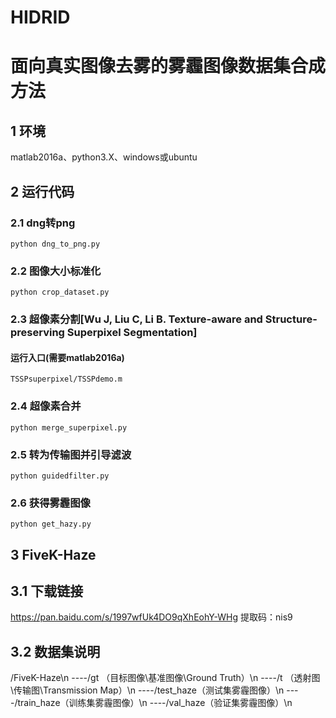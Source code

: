 # HIDRID
# 面向真实图像去雾的雾霾图像数据集合成方法

## 1 环境

matlab2016a、python3.X、windows或ubuntu

## 2 运行代码

### 2.1 dng转png

`python dng_to_png.py`

### 2.2 图像大小标准化


`python crop_dataset.py`

### 2.3 超像素分割[Wu J, Liu C, Li B. Texture-aware and Structure-preserving Superpixel Segmentation]

#### 运行入口(需要matlab2016a)

`TSSPsuperpixel/TSSPdemo.m`

### 2.4 超像素合并

`python merge_superpixel.py`

### 2.5 转为传输图并引导滤波

`python guidedfilter.py`

### 2.6 获得雾霾图像

`python get_hazy.py`

## 3 FiveK-Haze

## 3.1 下载链接

https://pan.baidu.com/s/1997wfUk4DO9qXhEohY-WHg  提取码：nis9 

## 3.2 数据集说明

/FiveK-Haze\n
    ----/gt （目标图像\基准图像\Ground Truth）\n
    ----/t （透射图\传输图\Transmission Map）\n
    ----/test_haze（测试集雾霾图像）\n
    ----/train_haze（训练集雾霾图像）\n
    ----/val_haze（验证集雾霾图像）\n
